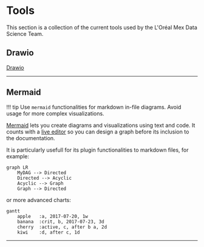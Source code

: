 # Tools

This section is a collection of the current tools used by the L'Oréal Mex Data
Science Team.

## Drawio

[Drawio]()

---

## Mermaid

!!! tip
    Use `mermaid` functionalities for markdown in-file diagrams. Avoid usage
    for more complex visualizations.

[Mermaid](https://mermaid.js.org/intro/) lets you create diagrams and
visualizations using text and code. It counts with a [live editor](https://mermaid.live/edit)
so you can design a graph before its inclusion to the documentation.

It is particularly usefull for its plugin functionalities to markdown files,
for example:

```mermaid
graph LR
    MyDAG --> Directed
    Directed --> Acyclic
    Acyclic --> Graph
    Graph --> Directed
```

or more advanced charts:

```mermaid
gantt
    apple   :a, 2017-07-20, 1w
    banana  :crit, b, 2017-07-23, 3d
    cherry  :active, c, after b a, 2d
    kiwi    :d, after c, 1d
```

---

